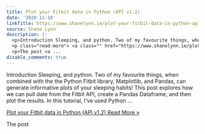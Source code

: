 ```yaml
---
title: Plot your Fitbit data in Python (API v1.2)
date: '2020-11-18'
linkTitle: https://www.shanelynn.ie/plot-your-fitbit-data-in-python-api-v1-2/
source: Shane Lynn
description: |-
  <p>Introduction Sleeping, and python. Two of my favourite things, when combined with the the Python Fitbit library, Matplotlib, and Pandas, can generate informative plots of your sleeping habits! This post explores how we can pull date from the Fitbit API, create a Pandas Dataframe, and then plot the results. In this tutorial, I&#8217;ve used Python &#8230;</p>
  <p class="read-more"> <a class="" href="https://www.shanelynn.ie/plot-your-fitbit-data-in-python-api-v1-2/"> <span class="screen-reader-text">Plot your Fitbit data in Python (API v1.2)</span> Read More &#187;</a></p>
  <p>The post <a ...
disable_comments: true
---
```

<p>Introduction Sleeping, and python. Two of my favourite things, when combined with the the Python Fitbit library, Matplotlib, and Pandas, can generate informative plots of your sleeping habits! This post explores how we can pull date from the Fitbit API, create a Pandas Dataframe, and then plot the results. In this tutorial, I&#8217;ve used Python &#8230;</p>
<p class="read-more"> <a class="" href="https://www.shanelynn.ie/plot-your-fitbit-data-in-python-api-v1-2/"> <span class="screen-reader-text">Plot your Fitbit data in Python (API v1.2)</span> Read More &#187;</a></p>
<p>The post <a ...